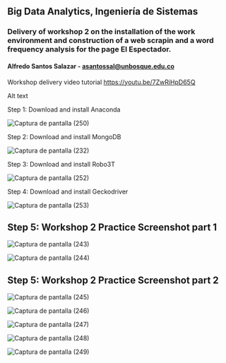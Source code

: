 ## Big Data Analytics, Ingeniería de Sistemas

### Delivery of workshop 2 on the installation of the work environment and construction of a web scrapin and a word frequency analysis for the page El Espectador.

#### Alfredo Santos Salazar - asantossal@unbosque.edu.co

Workshop delivery video tutorial https://youtu.be/7ZwRiHpD65Q

Alt text

Step 1: Download and install Anaconda

![Captura de pantalla (250)](https://user-images.githubusercontent.com/70605764/162358028-9e503012-5596-4af3-a642-3b48dc257985.png)

Step 2: Download and install MongoDB

![Captura de pantalla (232)](https://user-images.githubusercontent.com/70605764/162358208-9a23ba77-7faa-4bdd-b5f8-d773ff681c85.png)

Step 3: Download and install Robo3T

![Captura de pantalla (252)](https://user-images.githubusercontent.com/70605764/162358608-991a8109-89cb-49d7-bebe-c8dfb681024b.png)

Step 4: Download and install Geckodriver

![Captura de pantalla (253)](https://user-images.githubusercontent.com/70605764/162358712-41839d06-c915-490b-b881-8a18dd84943b.png)

## Step 5: Workshop 2 Practice Screenshot part 1

![Captura de pantalla (243)](https://user-images.githubusercontent.com/70605764/162359034-921672d1-514e-41e9-a856-1a30f0f65028.png)


![Captura de pantalla (244)](https://user-images.githubusercontent.com/70605764/162359041-8d3575f1-2afe-477d-841c-704f40fbaa6a.png)

## Step 5: Workshop 2 Practice Screenshot part 2

![Captura de pantalla (245)](https://user-images.githubusercontent.com/70605764/162359106-f3fa1660-18fc-406e-b7c9-d22bf36fb448.png)

![Captura de pantalla (246)](https://user-images.githubusercontent.com/70605764/162359122-42608a5f-f61e-40e2-880b-647431c3387a.png)

![Captura de pantalla (247)](https://user-images.githubusercontent.com/70605764/162359132-a54bbfd6-e5f0-4b88-90d0-81ff109ee6ea.png)

![Captura de pantalla (248)](https://user-images.githubusercontent.com/70605764/162359141-c6e193d9-f69f-430a-b6b9-0a7e124fd532.png)

![Captura de pantalla (249)](https://user-images.githubusercontent.com/70605764/162359146-24be9eff-7b1c-4032-8d80-6e184ee331d6.png)


